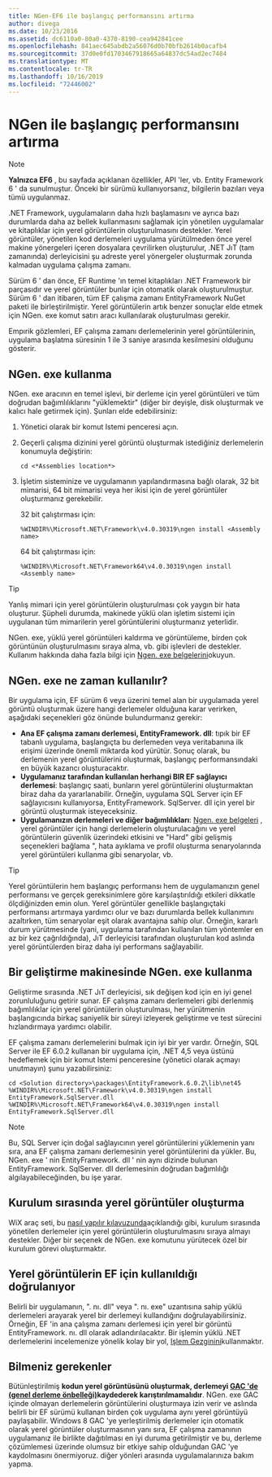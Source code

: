 ```yaml
---
title: NGen-EF6 ile başlangıç performansını artırma
author: divega
ms.date: 10/23/2016
ms.assetid: dc6110a0-80a0-4370-8190-cea942841cee
ms.openlocfilehash: 841aec645abdb2a56076d0b70bfb2614b0acafb4
ms.sourcegitcommit: 37d0e0fd1703467918665a64837dc54ad2ec7484
ms.translationtype: MT
ms.contentlocale: tr-TR
ms.lasthandoff: 10/16/2019
ms.locfileid: "72446002"
---
```

# <a name="improving-startup-performance-with-ngen"></a>NGen ile başlangıç performansını artırma
> [!NOTE]
> **Yalnızca EF6** , bu sayfada açıklanan özellikler, API 'ler, vb. Entity Framework 6 ' da sunulmuştur. Önceki bir sürümü kullanıyorsanız, bilgilerin bazıları veya tümü uygulanmaz.  

.NET Framework, uygulamaların daha hızlı başlamasını ve ayrıca bazı durumlarda daha az bellek kullanmasını sağlamak için yönetilen uygulamalar ve kitaplıklar için yerel görüntülerin oluşturulmasını destekler. Yerel görüntüler, yönetilen kod derlemeleri uygulama yürütülmeden önce yerel makine yönergeleri içeren dosyalara çevrilirken oluşturulur, .NET JıT (tam zamanında) derleyicisini şu adreste yerel yönergeler oluşturmak zorunda kalmadan uygulama çalışma zamanı.  

Sürüm 6 ' dan önce, EF Runtime 'ın temel kitaplıkları .NET Framework bir parçasıdır ve yerel görüntüler bunlar için otomatik olarak oluşturulmuştur. Sürüm 6 ' dan itibaren, tüm EF çalışma zamanı EntityFramework NuGet paketi ile birleştirilmiştir. Yerel görüntülerin artık benzer sonuçlar elde etmek için NGen. exe komut satırı aracı kullanılarak oluşturulması gerekir.  

Empırik gözlemleri, EF çalışma zamanı derlemelerinin yerel görüntülerinin, uygulama başlatma süresinin 1 ile 3 saniye arasında kesilmesini olduğunu gösterir.  

## <a name="how-to-use-ngenexe"></a>NGen. exe kullanma  

NGen. exe aracının en temel işlevi, bir derleme için yerel görüntüleri ve tüm doğrudan bağımlılıklarını "yüklemektir" (diğer bir deyişle, disk oluşturmak ve kalıcı hale getirmek için). Şunları elde edebilirsiniz:  

1. Yönetici olarak bir komut Istemi penceresi açın.
2. Geçerli çalışma dizinini yerel görüntü oluşturmak istediğiniz derlemelerin konumuyla değiştirin:

   ``` console
   cd <*Assemblies location*>  
   ```

3. İşletim sisteminize ve uygulamanın yapılandırmasına bağlı olarak, 32 bit mimarisi, 64 bit mimarisi veya her ikisi için de yerel görüntüler oluşturmanız gerekebilir.

   32 bit çalıştırması için:

   ``` console
   %WINDIR%\Microsoft.NET\Framework\v4.0.30319\ngen install <Assembly name>  
   ```

   64 bit çalıştırması için:
  
   ``` console
   %WINDIR%\Microsoft.NET\Framework64\v4.0.30319\ngen install <Assembly name>  
   ```

> [!TIP]
> Yanlış mimari için yerel görüntülerin oluşturulması çok yaygın bir hata oluşturur. Şüpheli durumda, makinede yüklü olan işletim sistemi için uygulanan tüm mimarilerin yerel görüntülerini oluşturmanız yeterlidir.  

NGen. exe, yüklü yerel görüntüleri kaldırma ve görüntüleme, birden çok görüntünün oluşturulmasını sıraya alma, vb. gibi işlevleri de destekler. Kullanım hakkında daha fazla bilgi için [Ngen. exe belgelerini](https://msdn.microsoft.com/library/6t9t5wcf.aspx)okuyun.  

## <a name="when-to-use-ngenexe"></a>NGen. exe ne zaman kullanılır?  

Bir uygulama için, EF sürüm 6 veya üzerini temel alan bir uygulamada yerel görüntü oluşturmak üzere hangi derlemeler olduğuna karar verirken, aşağıdaki seçenekleri göz önünde bulundurmanız gerekir:  

- **Ana EF çalışma zamanı derlemesi, EntityFramework. dll**: tıpık bir EF tabanlı uygulama, başlangıçta bu derlemeden veya veritabanına ilk erişimi üzerinde önemli miktarda kod yürütür. Sonuç olarak, bu derlemenin yerel görüntülerini oluşturmak, başlangıç performansındaki en büyük kazancı oluşturacaktır.  
- **Uygulamanız tarafından kullanılan herhangi BIR EF sağlayıcı derlemesi**: başlangıç saati, bunların yerel görüntülerini oluşturmaktan biraz daha da yararlanabilir. Örneğin, uygulama SQL Server için EF sağlayıcısını kullanıyorsa, EntityFramework. SqlServer. dll için yerel bir görüntü oluşturmak isteyeceksiniz.  
- **Uygulamanızın derlemeleri ve diğer bağımlılıkları**: [Ngen. exe belgeleri](https://msdn.microsoft.com/library/6t9t5wcf.aspx) , yerel görüntüler için hangi derlemelerin oluşturulacağını ve yerel görüntülerin güvenlik üzerindeki etkisini ve "Hard" gibi gelişmiş seçenekleri bağlama ", hata ayıklama ve profil oluşturma senaryolarında yerel görüntüleri kullanma gibi senaryolar, vb.  

> [!TIP]
> Yerel görüntülerin hem başlangıç performansı hem de uygulamanızın genel performansı ve gerçek gereksinimlere göre karşılaştırıldığı etkileri dikkatle ölçdiğinizden emin olun. Yerel görüntüler genellikle başlangıçtaki performansı artırmaya yardımcı olur ve bazı durumlarda bellek kullanımını azaltırken, tüm senaryolar eşit olarak avantajına sahip olur. Örneğin, kararlı durum yürütmesinde (yani, uygulama tarafından kullanılan tüm yöntemler en az bir kez çağrıldığında), JıT derleyicisi tarafından oluşturulan kod aslında yerel görüntülerden biraz daha iyi performans sağlayabilir.  

## <a name="using-ngenexe-in-a-development-machine"></a>Bir geliştirme makinesinde NGen. exe kullanma  

Geliştirme sırasında .NET JıT derleyicisi, sık değişen kod için en iyi genel zorunluluğunu getirir sunar. EF çalışma zamanı derlemeleri gibi derlenmiş bağımlılıklar için yerel görüntülerin oluşturulması, her yürütmenin başlangıcında birkaç saniyelik bir süreyi izleyerek geliştirme ve test sürecini hızlandırmaya yardımcı olabilir.  

EF çalışma zamanı derlemelerini bulmak için iyi bir yer vardır. Örneğin, SQL Server ile EF 6.0.2 kullanan bir uygulama için, .NET 4,5 veya üstünü hedeflemek için bir komut Istemi penceresine (yönetici olarak açmayı unutmayın) şunu yazabilirsiniz:  

```console
cd <Solution directory>\packages\EntityFramework.6.0.2\lib\net45
%WINDIR%\Microsoft.NET\Framework\v4.0.30319\ngen install EntityFramework.SqlServer.dll
%WINDIR%\Microsoft.NET\Framework64\v4.0.30319\ngen install EntityFramework.SqlServer.dll
```  

> [!NOTE]
> Bu, SQL Server için doğal sağlayıcının yerel görüntülerini yüklemenin yanı sıra, ana EF çalışma zamanı derlemesinin yerel görüntülerini da yükler. Bu, NGen. exe ' nin EntityFramework. dll ' nin aynı dizinde bulunan EntityFramework. SqlServer. dll derlemesinin doğrudan bağımlılığı algılayabileceğinden, bu işe yarar.  

## <a name="creating-native-images-during-setup"></a>Kurulum sırasında yerel görüntüler oluşturma  

WiX araç seti, bu [nasıl yapılır kılavuzunda](https://wixtoolset.org/documentation/manual/v3/howtos/files_and_registry/ngen_managed_assemblies.html)açıklandığı gibi, kurulum sırasında yönetilen derlemeler için yerel görüntülerin oluşturulmasını sıraya almayı destekler. Diğer bir seçenek de NGen. exe komutunu yürütecek özel bir kurulum görevi oluşturmaktır.  

## <a name="verifying-that-native-images-are-being-used-for-ef"></a>Yerel görüntülerin EF için kullanıldığı doğrulanıyor  

Belirli bir uygulamanın, ". nı. dll" veya ". nı. exe" uzantısına sahip yüklü derlemeleri arayarak yerel bir derlemeyi kullandığını doğrulayabilirsiniz. Örneğin, EF 'in ana çalışma zamanı derlemesi için yerel bir görüntü EntityFramework. nı. dll olarak adlandırılacaktır. Bir işlemin yüklü .NET derlemelerini incelemenize yönelik kolay bir yol, [Işlem Gezginini](https://technet.microsoft.com/sysinternals/bb896653)kullanmaktır.  

## <a name="other-things-to-be-aware-of"></a>Bilmeniz gerekenler  

Bütünleştirilmiş **kodun yerel görüntüsünü oluşturmak, derlemeyi [GAC 'de (genel derleme önbelleği)](https://msdn.microsoft.com/library/yf1d93sz.aspx)kaydederek karıştırılmamalıdır**. NGen. exe GAC içinde olmayan derlemelerin görüntülerini oluşturmaya izin verir ve aslında belirli bir EF sürümü kullanan birden çok uygulama aynı yerel görüntüyü paylaşabilir. Windows 8 GAC 'ye yerleştirilmiş derlemeler için otomatik olarak yerel görüntüler oluşturmasının yanı sıra, EF çalışma zamanının uygulamanız ile birlikte dağıtılması en iyi duruma getirilmiştir ve bu, derleme çözümlemesi üzerinde olumsuz bir etkiye sahip olduğundan GAC 'ye kaydolmasını önermiyoruz. diğer yönleri arasında uygulamalarınıza bakım yapma.  
